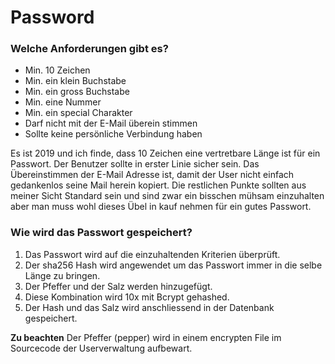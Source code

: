 # Password
### Welche Anforderungen gibt es?
- Min. 10 Zeichen
- Min. ein klein Buchstabe
- Min. ein gross Buchstabe
- Min. eine Nummer
- Min. ein special Charakter
- Darf nicht mit der E-Mail überein stimmen
- Sollte keine persönliche Verbindung haben

Es ist 2019 und ich finde, dass 10 Zeichen eine vertretbare Länge ist für ein Passwort. Der Benutzer sollte in erster Linie
sicher sein. Das Übereinstimmen der E-Mail Adresse ist, damit der User nicht einfach gedankenlos seine Mail herein kopiert.
Die restlichen Punkte sollten aus meiner Sicht Standard sein und sind zwar ein bisschen mühsam einzuhalten aber man muss wohl
dieses Übel in kauf nehmen für ein gutes Passwort.

### Wie wird das Passwort gespeichert?
1. Das Passwort wird auf die einzuhaltenden Kriterien überprüft.
2. Der sha256 Hash wird angewendet um das Passwort immer in die selbe Länge zu bringen.
3. Der Pfeffer und der Salz werden hinzugefügt.
4. Diese Kombination wird 10x mit Bcrypt gehashed.
5. Der Hash und das Salz wird anschliessend in der Datenbank gespeichert.

**Zu beachten** Der Pfeffer (pepper) wird in einem encrypten File im Sourcecode der Userverwaltung aufbewart.
